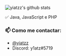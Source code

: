
![yiatzz's github stats](https://github-readme-stats.vercel.app/api?username=yiatzz&count_private=true&theme=radical)

✅ Java, JavaScript e PHP

### 📫 Como me contactar:
  - [@yiatzz](https://twitter.com/yiatzz)
  - Discord: y1atz#5719
